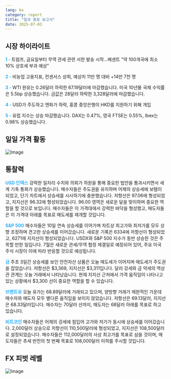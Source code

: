 ```yaml
---
lang: ko
category: report
title: "일과 종료 보고서"
date: 2025-07-03
---
```



<h2>시장 하이라이트</h2>
<strong style="color: #2caef7;">1 - </strong> 트럼프, 금요일부터 무역 관세 관련 서한 발송 시작…베센트 "약 100개국에 최소 10% 상호세 부과 예상"

<strong style="color: #2caef7;">2 - </strong> 비농업 고용지표, 컨센서스 상회, 예상치 11만 명 대비 +14만 7천 명


<strong style="color: #2caef7;">3 - </strong> WTI 원유는 0.26달러 하락한 67.19달러에 마감했습니다. 미국 10년물 국채 수익률은 5.5bp 상승했습니다. 금값은 28달러 하락한 3,328달러에 마감했습니다.


<strong style="color: #2caef7;">4 - </strong> USD가 주도하고 엔화가 하락, 홍콩 중앙은행이 HKD를 지원하기 위해 개입

<strong style="color: #2caef7;">5 - </strong> 유럽 지수는 상승 마감했습니다. DAX는 0.47%, 영국 FTSE는 0.55%, Ibex는 0.98% 상승했습니다.




<h2>일일 가격 활동</h2>
<img src="https://markleighedu.github.io/img/Jul-2025/03-Jul-2025/price.jpg" alt="Image"/>

<h2>통찰력</h2>
<strong style="color: #2caef7;">USD 인덱스</strong> 강력한 일자리 수치와 의회가 하원을 통해 중요한 법안을 통과시키면서 세계 기축 통화가 상승했습니다. 매수자들은 주도권을 유지하며 어제의 상승세에 보탬이 되었고, 단기 차트에서 상승세를 시사하기에 충분했습니다. 저항선은 97.06에 형성되었고, 지지선은 96.32에 형성되었습니다. 96.00 영역은 새로운 달을 맞이하며 중요한 역할을 할 것으로 보입니다. 매수자들은 이 가격대에서 강력한 바닥을 형성했고, 매도자들은 이 가격대 아래를 목표로 매도세를 재개할 것입니다.

<strong style="color: #2caef7;">S&P 500</strong> 매수자들은 10일 연속 상승세를 이어가며 차트상 최고가와 최저가를 모두 상향 조정하며 견고한 상승세를 이어갔습니다. 새로운 기록은 6334에 저항선이 형성되었고, 6271에 지지선이 형성되었습니다. USDX와 S&P 500 지수가 동반 상승한 것은 주목할 만한 일입니다. 7월은 새로운 관세/무역 협정 체결일로 예정되어 있어, 주요 미국 주식 시장이 이에 따라 반응할 것으로 예상됩니다.

<strong style="color: #2caef7;">금</strong> 주초 3일간 상승세를 보인 안전자산 상품은 오늘 매도세가 이어지며 매도세가 주도권을 잡았습니다. 저항선은 $3,369, 지지선은 $3,311입니다. 달러 강세와 금 약세의 역상관 관계는 오늘 거래에서 나타났습니다. 현재 지지선 근처에서 가격 움직임이 나타나고 있는 상황에서 $3,300 선이 중요한 역할을 할 수 있습니다.

<strong style="color: #2caef7;">브렌트유</strong> 오늘 유가는 68.89달러에 거래되고 있으며, 양방향 거래가 제한적인 가운데 매수자와 매도자 모두 별다른 움직임을 보이지 않았습니다. 저항선은 69.13달러, 지지선은 68.33달러입니다. 매수자는 70달러 선까지, 매도자는 68달러 아래를 목표로 하고 있습니다.

<strong style="color: #2caef7;">비트코인</strong> 매수자들은 어제의 강세에 힘입어 고가와 저가가 동시에 상승세를 이어갔습니다. 2,000달러 상승으로 저항선이 110,500달러에 형성되었고, 지지선은 108,500달러로 설정되었습니다. 매수자들은 112,000달러의 사상 최고가를 목표로 삼을 것이며, 매도자들은 추세 반전의 첫 번째 목표로 108,000달러 이하를 주시할 것입니다.



<h2>FX 피벗 레벨</h2>
<img src="https://markleighedu.github.io/img/Jul-2025/03-Jul-2025/pivot.jpg" alt="Image"/>
